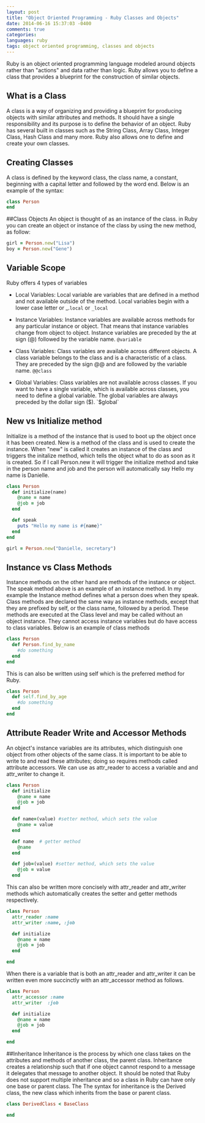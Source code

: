 ```yaml
---
layout: post
title: "Object Oriented Programming - Ruby Classes and Objects"
date: 2014-06-16 15:37:03 -0400
comments: true
categories: 
languages: ruby
tags: object oriented programming, classes and objects
---
```


Ruby is an object oriented programming language modeled around objects rather than "actions" and data rather than logic. Ruby allows you to define a class that provides a blueprint for the construction of similar objects.
<!-- more -->
## What is a Class
A class is a way of organizing and providing a blueprint for producing objects with similar attributes and methods.  It should have a single responsibility and its purpose is to define the behavior of an object.  Ruby has several built in classes such as the String Class, Array Class, Integer Class, Hash Class and many more.  Ruby also allows one to define and create your own classes.

## Creating Classes 
A class is defined by the keyword class, the class name, a constant, beginning with a capital letter and followed by the word end. Below is an example of the syntax:

```ruby 
class Person
end
```

##Class Objects
An object is thought of as an instance of the class. in Ruby you can create an object or instance of the class by using the new method, as follow:
```ruby
girl = Person.new("Lisa")
boy = Person.new("Gene")
```

## Variable Scope
Ruby offers 4 types of variables

* Local Variables: Local variable are variables that are defined in a method and not available outside of the method.  Local variables begin with a lower case letter or \_.`local` or `_local`

* Instance Variables: Instance variables are available across methods for any particular instance or object. That means that instance variables change from object to object. Instance variables are preceded by the at sign (@) followed by the variable name. `@variable`

* Class Variables: Class variables are available across different objects. A class variable belongs to the class and is a characteristic of a class. They are preceded by the sign @@ and are followed by the variable name. `@@class`

* Global Variables: Class variables are not available across classes. If you want to have a single variable, which is available across classes, you need to define a global variable. The global variables are always preceded by the dollar sign ($). `$global`

## New vs Initialize method
Initialize is a method of the instance that is used to boot up the object once it has been created.  New is a method of the class and is used to create the instance.  When "new" is called it creates an instance of the class and triggers the initalize method, which tells the object what to do as soon as it is created.   So if I call Person.new it will trigger the initialize method and take in the person name and job and the person will automatically say Hello my name is Danielle.

```ruby
class Person
  def initialize(name)
    @name = name 
    @job = job
  end

  def speak
    puts "Hello my name is #{name}"
  end
end

girl = Person.new("Danielle, secretary")
```

## Instance vs Class Methods

Instance methods on the other hand are methods of the instance or object. The speak method above is an example of an instance method. In my example the Instance method defines what a person does when they speak.  Class methods are declared the same way as instance methods, except that they are prefixed by self, or the class name, followed by a period. These methods are executed at the Class level and may be called without an object instance. They cannot access instance variables but do have access to class variables. Below is an example of class methods

```ruby
class Person
  def Person.find_by_name
    #do something
  end
end
```
This is can also be written using self which is the preferred method for Ruby.

```ruby
class Person
  def self.find_by_age
    #do something 
  end
end
```

## Attribute Reader Write and Accessor Methods
An object's instance variables are its attributes, which distinguish one object from other objects of the same class. It is important to be able to write to and read these attributes; doing so requires methods called attribute accessors.  We can use as attr_reader to access a variable and and attr_writer to change it.

```ruby
class Person
  def initialize
    @name = name
    @job = job
  end

  def name=(value) #setter method, which sets the value
    @name = value  
  end

  def name  # getter method
    @name  
  end

  def job=(value) #setter method, which sets the value
    @job = value  
  end
```

This can also be written more concisely with attr_reader and attr_writer methods which automatically creates the setter and getter methods respectively.

```ruby
class Person
  attr_reader :name
  attr_writer :name, :job

  def initialize
    @name = name
    @job = job
  end

end
```

When there is a variable that is both an attr_reader and attr_writer it can be written even more succinctly with an attr_accessor method as follows.

```ruby
class Person
  attr_accessor :name
  attr_writer  :job

  def initialize
    @name = name
    @job = job
  end

end
```

##Inheritance
Inheritance is the process by which one class takes on the attributes and methods of another class, the parent class.  Inheritance creates a relationship such that if one object cannot respond to a message it delegates that message to another object.  It should be noted that Ruby does not support multiple inheritance and so a class in Ruby can have only one base or parent class. The The syntax for inheritance is the Derived class, the new class which inherits from the base or parent class. 

```ruby
class DerivedClass < BaseClass

end
```